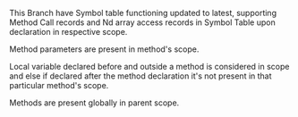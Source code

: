 This Branch have Symbol table functioning updated to latest, supporting Method Call records and Nd array access records in Symbol Table upon declaration in respective scope.

Method parameters are present in method's scope.

Local variable declared before and outside a method is considered in scope and else if declared after the method declaration it's not present in that particular method's scope.

Methods are present globally in parent scope.